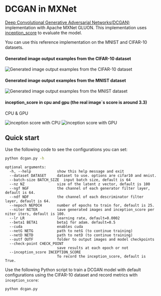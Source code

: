 # DCGAN in MXNet

[Deep Convolutional Generative Adversarial Networks(DCGAN)](https://arxiv.org/abs/1511.06434) implementation with Apache MXNet GLUON.
This implementation uses [inception_score](https://github.com/openai/improved-gan) to evaluate the model.

You can use this reference implementation on the MNIST and CIFAR-10 datasets.


#### Generated image output examples from the CIFAR-10 dataset
![Generated image output examples from the CIFAR-10 dataset](https://github.com/dmlc/web-data/tree/master/mxnet/example/gluon/DCGAN/fake_img_iter_13900.png)

#### Generated image output examples from the MNIST dataset
![Generated image output examples from the MNIST dataset](https://github.com/dmlc/web-data/tree/master/mxnet/example/gluon/DCGAN/fake_img_iter_21700.png)

#### inception_score in cpu and gpu (the real image`s score is around 3.3)
CPU & GPU

![inception score with CPU](https://github.com/dmlc/web-data/tree/master/mxnet/example/gluon/DCGAN/inception_score_cifar10_cpu.png)
![inception score with GPU](https://github.com/dmlc/web-data/tree/master/mxnet/example/gluon/DCGAN/inception_score_cifar10.png)

## Quick start
Use the following code to see the configurations you can set:
```bash
python dcgan.py -h
```
    

    optional arguments:
      -h, --help            show this help message and exit
      --dataset DATASET     dataset to use. options are cifar10 and mnist.
      --batch-size BATCH_SIZE  input batch size, default is 64
      --nz NZ               size of the latent z vector, default is 100
      --ngf NGF             the channel of each generator filter layer, default is 64.
      --ndf NDF             the channel of each descriminator filter layer, default is 64.
      --nepoch NEPOCH       number of epochs to train for, default is 25.
      --niter NITER         save generated images and inception_score per niter iters, default is 100.
      --lr LR               learning rate, default=0.0002
      --beta1 BETA1         beta1 for adam. default=0.5
      --cuda                enables cuda
      --netG NETG           path to netG (to continue training)
      --netD NETD           path to netD (to continue training)
      --outf OUTF           folder to output images and model checkpoints
      --check-point CHECK_POINT
                            save results at each epoch or not
      --inception_score INCEPTION_SCORE
                            To record the inception_score, default is True.


Use the following Python script to train a DCGAN model with default configurations using the CIFAR-10 dataset and record metrics with `inception_score`:
```bash
python dcgan.py
```

